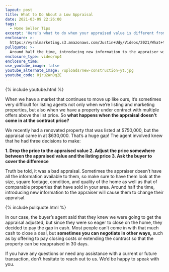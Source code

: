 ```yaml
---
layout: post
title: What to Do About a Low Appraisal
date: 2021-03-09 22:26:00
tags:
  - Home Seller Tips
excerpt: 'Here’s what to do when your appraised value is different from the contract price.'
enclosure: >-
  https://vyralmarketing.s3.amazonaws.com/Justin+Udy/Videos/2021/What+to+Do+About+a+Low+Appraisal.mp4
pullquote: >-
  Around half the time, introducing new information to the appraiser will cause them to change their appraisal.
enclosure_type: video/mp4
enclosure_time:
use_youtube_image: false
youtube_alternate_image: /uploads/new-construction-yt.jpg
youtube_code: 0jru2WnDq2E
---
```


{% include youtube.html %}

When we have a market that continues to move up like ours, it’s sometimes very difficult for listing agents not only when we’re listing and marketing properties, but also when we have a property under contract with multiple offers above the list price. So **what happens when the appraisal doesn’t come in at the contract price?**

We recently had a renovated property that was listed at $750,000, but the appraisal came in at $630,000. That’s a huge gap! The agent involved knew that he had three decisions to make:

**1. Drop the price to the appraised value
2. Adjust the price somewhere between the appraised value and the listing price
3. Ask the buyer to cover the difference**

Truth be told, it was a bad appraisal. Sometimes the appraiser doesn’t have all the information available to them, so make sure to have them look at the size, square footage, condition, and quality of the home as well as that of comparable properties that have sold in your area. Around half the time, introducing new information to the appraiser will cause them to change their appraisal.

{% include pullquote.html %}

In our case, the buyer’s agent said that they knew we were going to get the appraisal adjusted, but since they were so eager to close on the home, they decided to pay the gap in cash. Most people can’t come in with that much cash to close a deal, but **sometimes you can negotiate in other ways,** such as by offering to pay closing costs or extending the contract so that the property can be reappraised in 30 days.

If you have any questions or need any assistance with a current or future transaction, don’t hesitate to reach out to us. We’d be happy to speak with you.
